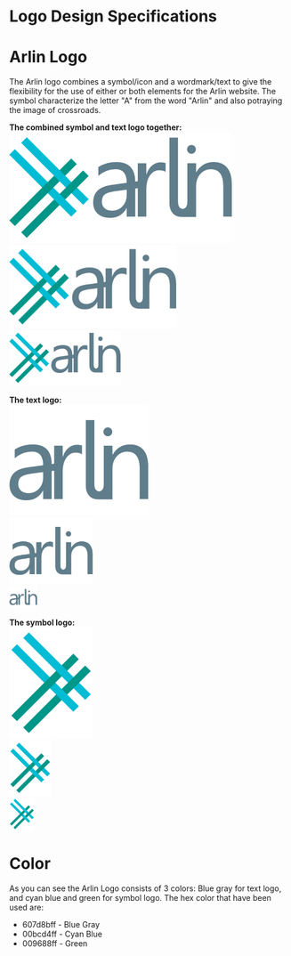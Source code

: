 Logo Design Specifications
=========================

# Arlin Logo
The Arlin logo combines a symbol/icon and a wordmark/text to give the flexibility for the use of either or both elements for the Arlin website. The symbol characterize the letter "A" from the word "Arlin" and also potraying the image of crossroads.

**The combined symbol and text logo together:** <br>
![logo](arlin_logo_color.png) <br>
<img src=arlin_logo_color.png width=300 height=150 /> <br>
<img src=arlin_logo_color.png width=200 height=100 /> <br>

**The text logo:** <br>
![logo](arlin_logo_color_text_only.png) <br>
<img src=arlin_logo_color_text_only.png width=150 height=120 /> <br>
<img src=arlin_logo_color_text_only.png width=50 height=40 /> <br>

**The symbol logo:** <br>
![logo](arlin_logo_color_symbol_only.png) <br>
<img src=arlin_logo_color_symbol_only.png width=75 height=100 /> <br>
<img src=arlin_logo_color_symbol_only.png width=45 height=60 /> <br> 


# Color
As you can see the Arlin Logo consists of 3 colors: Blue gray for text logo, and cyan blue and green for symbol logo. 
The hex color that have been used are:
+ 607d8bff - Blue Gray
+ 00bcd4ff - Cyan Blue
+ 009688ff - Green

